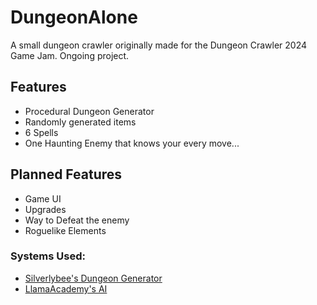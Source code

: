 # DungeonAlone
A small dungeon crawler originally made for the Dungeon Crawler 2024 Game Jam. Ongoing project.

## Features
- Procedural Dungeon Generator
- Randomly generated items
- 6 Spells
- One Haunting Enemy that knows your every move...

## Planned Features
- Game UI
- Upgrades
- Way to Defeat the enemy
- Roguelike Elements

### Systems Used:
- [Silverlybee's Dungeon Generator](https://github.com/silverlybee/dungeon-generator)
- [LlamaAcademy's AI](https://github.com/llamacademy/ai-series-part-50)
